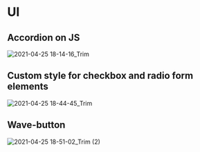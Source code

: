 # UI
## Accordion on JS
![2021-04-25 18-14-16_Trim](https://user-images.githubusercontent.com/73355761/115999284-dd197080-a5f3-11eb-95f3-b1d31c6b856f.gif)
## Custom style for checkbox and radio form elements
![2021-04-25 18-44-45_Trim](https://user-images.githubusercontent.com/73355761/115999966-e7893980-a5f6-11eb-8f05-e820d4b81e76.gif)
## Wave-button
![2021-04-25 18-51-02_Trim (2)](https://user-images.githubusercontent.com/73355761/116000514-3c2db400-a5f9-11eb-98a6-2339aa6cd020.gif)
